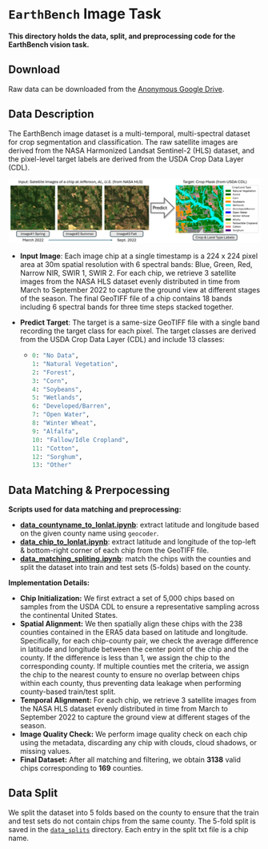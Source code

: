 # `EarthBench` Image Task

**This directory holds the data, split, and preprocessing code for the EarthBench vision task.**

## Download

Raw data can be downloaded from the [Anonymous Google Drive](https://drive.google.com/drive/folders/1D-JntK90v48sKHmFum0nU58K6xsqlNHp?usp=sharing).

## Data Description

The EarthBench image dataset is a multi-temporal, multi-spectral dataset for crop segmentation and classification. 
The raw satellite images are derived from the NASA Harmonized Landsat Sentinel-2 (HLS) dataset, and the pixel-level target labels are derived from the USDA Crop Data Layer (CDL).

![image](data_example.png)

- **Input Image**: Each image chip at a single timestamp is a 224 x 224 pixel area at 30m spatial resolution with 6 spectral bands: Blue, Green, Red, Narrow NIR, SWIR 1, SWIR 2. For each chip, we retrieve 3 satellite images from the NASA HLS dataset evenly distributed in time from March to September 2022 to capture the ground view at different stages of the season. The final GeoTIFF file of a chip contains 18 bands including 6 spectral bands for three time steps stacked together.

- **Predict Target**: The target is a same-size GeoTIFF file with a single band recording the target class for each pixel. The target classes are derived from the USDA Crop Data Layer (CDL) and include 13 classes: 
    -   ```python
        0: "No Data",
        1: "Natural Vegetation",
        2: "Forest",
        3: "Corn",
        4: "Soybeans",
        5: "Wetlands",
        6: "Developed/Barren",
        7: "Open Water",
        8: "Winter Wheat",
        9: "Alfalfa",
        10: "Fallow/Idle Cropland",
        11: "Cotton",
        12: "Sorghum",
        13: "Other"
        ```

## Data Matching & Prerpocessing

**Scripts used for data matching and preprocessing:**
- [**data_countyname_to_lonlat.ipynb**](https://github.com/AnonAuthorAI/EarthBench/blob/main/Data/Image/data_countyname_to_lonlat.ipynb): extract latitude and longitude based on the given county name using `geocoder`.
- [**data_chip_to_lonlat.ipynb**](https://github.com/AnonAuthorAI/EarthBench/blob/main/Data/Image/data_chip_to_lonlat.ipynb): extract latitude and longitude of the top-left & bottom-right corner of each chip from the GeoTIFF file.
- [**data_matching_spliting.ipynb**](https://github.com/AnonAuthorAI/EarthBench/blob/main/Data/Image/data_matching_spliting.ipynb): match the chips with the counties and split the dataset into train and test sets (5-folds) based on the county.

**Implementation Details:**
- **Chip Initialization:** We first extract a set of 5,000 chips based on samples from the USDA CDL to ensure a representative sampling across the continental United States.
- **Spatial Alignment:** We then spatially align these chips with the 238 counties contained in the ERA5 data based on latitude and longitude. Specifically, for each chip-county pair, we check the average difference in latitude and longitude between the center point of the chip and the county. If the difference is less than 1, we assign the chip to the corresponding county. If multiple counties met the criteria, we assign the chip to the nearest county to ensure no overlap between chips within each county, thus preventing data leakage when performing county-based train/test split.
- **Temporal Alignment:** For each chip, we retrieve 3 satellite images from the NASA HLS dataset evenly distributed in time from March to September 2022 to capture the ground view at different stages of the season.
- **Image Quality Check:** We perform image quality check on each chip using the metadata, discarding any chip with clouds, cloud shadows, or missing values.
- **Final Dataset:** After all matching and filtering, we obtain **3138** valid chips corresponding to **169** counties.

## Data Split

We split the dataset into 5 folds based on the county to ensure that the train and test sets do not contain chips from the same county. The 5-fold split is saved in the [`data_splits`](https://github.com/AnonAuthorAI/EarthBench/tree/main/Data/Image/data_splits) directory. Each entry in the split txt file is a chip name.